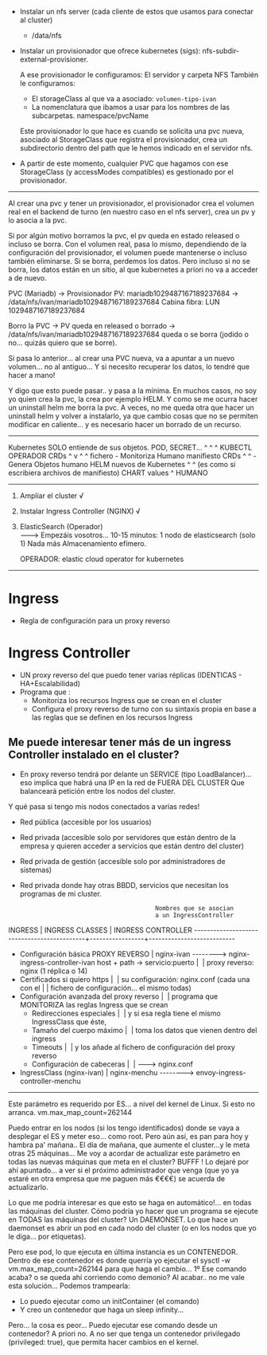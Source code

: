 
- Instalar un nfs server (cada cliente de estos que usamos para conectar al cluster)
  - /data/nfs
- Instalar un provisionador que ofrece kubernetes (sigs): nfs-subdir-external-provisioner.
  
  A ese provisionador le configuramos: El servidor y carpeta NFS
  También le configuramos:
  - El storageClass al que va a asociado: `volumen-tipo-ivan`
  - La nomenclatura que ibamos a usar para los nombres de las subcarpetas.
     namespace/pvcName 

  Este provisionador lo que hace es cuando se solicita una pvc nueva, asociado al StorageClass que registra el provisionador, crea un subdirectorio dentro del path que le hemos indicado en el servidor nfs. 

- A partir de este momento, cualquier PVC que hagamos con ese StorageClass (y accessModes compatibles) es gestionado por el provisionador.


---

Al crear una pvc y tener un provisionador, el provisionador crea el volumen real en el backend de turno (en nuestro caso en el nfs server), crea un pv y lo asocia a la pvc.

Si por algún motivo borramos la pvc, el pv queda en estado released o incluso se borra. Con el volumen real, pasa lo mismo, dependiendo de la configuración del provisionador, el volumen puede mantenerse o incluso también eliminarse. Si se borra, perdemos los datos. Pero incluso si no se borra, los datos están en un sitio, al que kubernetes a priori no va a acceder a de nuevo.

PVC (Mariadb) -> Provisionador PV: mariadb1029487167189237684 -> /data/nfs/ivan/mariadb1029487167189237684
                                                                 Cabina fibra: LUN 1029487167189237684

Borro la PVC -> PV queda en released o borrado -> /data/nfs/ivan/mariadb1029487167189237684 queda o se borra (jodido o no... quizás quiero que se borre).

Si pasa lo anterior... al crear una PVC nueva, va a apuntar a un nuevo volumen... no al antiguo... Y si necesito recuperar los datos, lo tendré que hacer a mano!

Y digo que esto puede pasar.. y pasa a la mínima.
En muchos casos, no soy yo quien crea la pvc, la crea por ejemplo HELM. Y como se me ocurra hacer un uninstall helm me borra la pvc. A veces, no me queda otra que hacer un uninstall helm y volver a instalarlo, ya que cambio cosas que no se permiten modificar en caliente... y es necesario hacer un borrado de un recurso.



----


Kubernetes SOLO entiende de sus objetos. POD, SECRET...
        ^                            ^            ^
      KUBECTL                     OPERADOR       CRDs
        ^                           v   ^         ^
      fichero                     - Monitoriza   Humano
     manifiesto                     CRDs
      ^     ^                     - Genera Objetos 
   humano  HELM                     nuevos de Kubernetes 
           ^  ^                     (es como si escribiera archivos de manifiesto)
       CHART  values
               ^
              HUMANO

---

1. Ampliar el cluster √
2. Instalar Ingress Controller (NGINX) √ 
3. ElasticSearch (Operador)        
---> Empezáis vosotros... 10-15 minutos:
     1 nodo de elasticsearch (solo 1)
     Nada más
     Almacenamiento efímero.

    OPERADOR: elastic cloud operator for kubernetes

---

# Ingress

  - Regla de configuración para un proxy reverso

# Ingress Controller

  - UN proxy reverso del que puedo tener varias réplicas (IDENTICAS - HA+Escalabilidad)
  - Programa que :
      - Monitoriza los recursos Ingress que se crean en el cluster
      - Configura el proxy reverso de turno con su sintaxis propia en base a las reglas que se definen en los recursos Ingress

## Me puede interesar tener más de un ingress Controller instalado en el cluster?

- En proxy reverso tendrá por delante un SERVICE (tipo LoadBalancer)... eso implica que habrá una IP en la red de FUERA DEL CLUSTER Que balanceará petición entre los nodos del cluster.

Y qué pasa si tengo mis nodos conectados a varias redes!
- Red pública (accesible por los usuarios)
- Red privada (accesible solo por servidores que están dentro de la empresa y quieren acceder a servicios que están dentro del cluster)
- Red privada de gestión (accesible solo por administradores de sistemas)
- Red privada donde hay otras BBDD, servicios que necesitan los programas de mi cluster.





                                            Nombres que se asocian 
                                            a un IngressController
INGRESS                                     | INGRESS CLASSES |   INGRESS CONTROLLER
--------------------------------------------+-----------------+---------------------------
- Configuración básica PROXY REVERSO        | nginx-ivan --------> nginx-ingress-controller-ivan
   host + path -> servicio:puerto           |                 |          proxy reverso: nginx (1 réplica o 14)
- Certificados si quiero https              |                 |             su configuración: nginx.conf (cada una con el 
                                            |                 |                                      fichero de configuración... el mismo todas)
- Configuración avanzada del proxy reverso  |                 |          programa que MONITORIZA las reglas Ingress que se crean
   - Redirecciones especiales               |                 |                 y si esa regla tiene el mismo IngressClass que éste,
   - Tamaño del cuerpo máximo               |                 |                 toma los datos que vienen dentro del ingress
   - Timeouts                               |                 |                 y los añade al fichero de configuración del proxy reverso
   - Configuración de cabeceras             |                 |                    ---> nginx.conf
- IngressClass (nginx-ivan)                 | nginx-menchu --------> envoy-ingress-controller-menchu

---

Este parámetro es requerido por ES... a nivel del kernel de Linux.
Si esto no arranca.
vm.max_map_count=262144 

Puedo entrar en los nodos (si los tengo identificados) donde se vaya a desplegar el ES y meter eso... como root.
Pero aún así, es pan para hoy y hambra pa' mañana..
El día de mañana, que aumente el cluster...y le meta otras 25 máquinas... Me voy a acordar de actualizar este parámetro en todas las nuevas máquinas que meta en el cluster? BUFFF ! Lo dejaré por ahí apuntado... a ver si el próximo administrador que venga (que yo ya estaré en otra empresa que me paguen más €€€€) se acuerda de actualizarlo.

Lo que me podría interesar es que esto se haga en automático!... en todas las máquinas del cluster.
Cómo podría yo hacer que un programa se ejecute en TODAS las máquinas del cluster? Un DAEMONSET.
Lo que hace un daemonset es abrir un pod en cada nodo del cluster (o en los nodos que yo le diga... por etiquetas).

Pero ese pod, lo que ejecuta en última instancia es un CONTENEDOR.
Dentro de ese contenedor es donde querría yo ejecutar el sysctl -w vm.max_map_count=262144 para que haga el cambio...
1º Ese comando acaba? o se queda ahí corriendo como demonio?
   Al acabar.. no me vale esta solución... Podemos trampearla:
   - Lo puedo ejecutar como un initContainer (el comando)
   - Y creo un contenedor que haga un sleep infinity...

Pero... la cosa es peor... Puedo ejecutar ese comando desde un contenedor? A priori no.
A no ser que tenga un contenedor privilegado (privileged: true), que permita hacer cambios en el kernel.